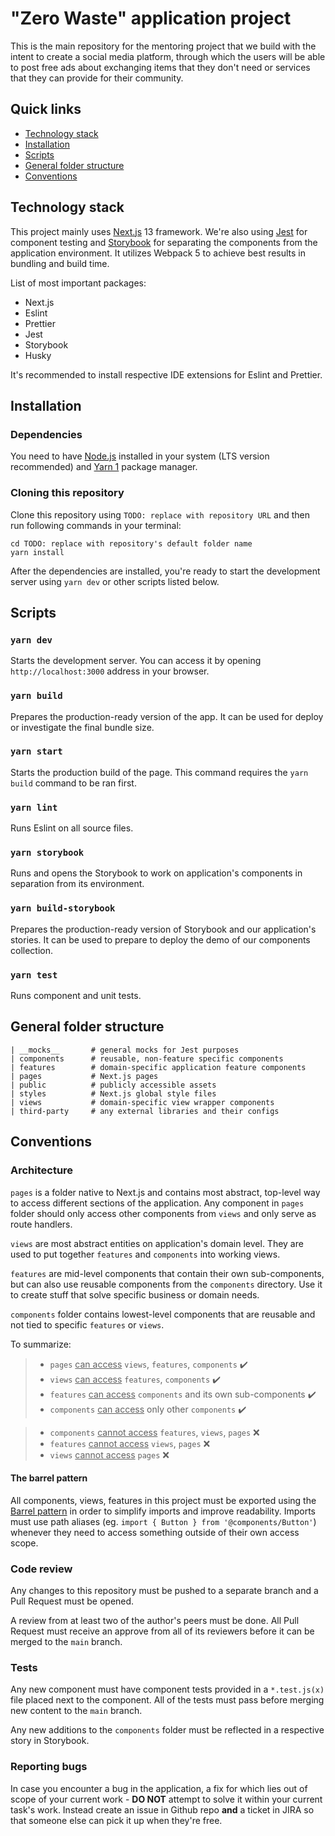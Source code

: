 # "Zero Waste" application project

This is the main repository for the mentoring project that we build with the intent to create a social media platform, through which the users will be able to post free ads about exchanging items that they don't need or services that they can provide for their community.

## Quick links

- [Technology stack](#technology-stack)
- [Installation](#installation)
- [Scripts](#scripts)
- [General folder structure](#general-folder-structure)
- [Conventions](#conventions)

## Technology stack

This project mainly uses [Next.js](https://nextjs.org/) 13 framework. We're also using [Jest](https://jestjs.io) for component testing and [Storybook](https://storybook.js.org) for separating the components from the application environment. It utilizes Webpack 5 to achieve best results in bundling and build time.

List of most important packages:

- Next.js
- Eslint
- Prettier
- Jest
- Storybook
- Husky

It's recommended to install respective IDE extensions for Eslint and Prettier.

## Installation

### Dependencies

You need to have [Node.js](https://nodejs.org/en/) installed in your system (LTS version recommended) and [Yarn 1](https://classic.yarnpkg.com/en/docs/install) package manager.

### Cloning this repository

Clone this repository using `TODO: replace with repository URL` and then run following commands in your terminal:

```
cd TODO: replace with repository's default folder name
yarn install
```

After the dependencies are installed, you're ready to start the development server using `yarn dev` or other scripts listed below.

## Scripts

### `yarn dev`

Starts the development server. You can access it by opening `http://localhost:3000` address in your browser.

### `yarn build`

Prepares the production-ready version of the app. It can be used for deploy or investigate the final bundle size.

### `yarn start`

Starts the production build of the page. This command requires the `yarn build` command to be ran first.

### `yarn lint`

Runs Eslint on all source files.

### `yarn storybook`

Runs and opens the Storybook to work on application's components in separation from its environment.

### `yarn build-storybook`

Prepares the production-ready version of Storybook and our application's stories. It can be used to prepare to deploy the demo of our components collection.

### `yarn test`

Runs component and unit tests.

## General folder structure

```
| __mocks__       # general mocks for Jest purposes
| components      # reusable, non-feature specific components
| features        # domain-specific application feature components
| pages           # Next.js pages
| public          # publicly accessible assets
| styles          # Next.js global style files
| views           # domain-specific view wrapper components
| third-party     # any external libraries and their configs
```

## Conventions

### Architecture

`pages` is a folder native to Next.js and contains most abstract, top-level way to access different sections of the application. Any component in `pages` folder should only access other components from `views` and only serve as route handlers.

`views` are most abstract entities on application's domain level. They are used to put together `features` and `components` into working views.

`features` are mid-level components that contain their own sub-components, but can also use reusable components from the `components` directory. Use it to create stuff that solve specific business or domain needs.

`components` folder contains lowest-level components that are reusable and not tied to specific `features` or `views`.

To summarize:

> - `pages` <u>can access</u> `views`, `features`, `components` ✔️
> - `views` <u>can access</u> `features`, `components` ✔️
> - `features` <u>can access</u> `components` and its own sub-components ✔️
> - `components` <u>can access</u> only other `components` ✔️

> - `components` <u>cannot access</u> `features`, `views`, `pages` ❌
> - `features` <u>cannot access</u> `views`, `pages` ❌
> - `views` <u>cannot access</u> `pages` ❌

#### The barrel pattern

All components, views, features in this project must be exported using the [Barrel pattern](https://basarat.gitbook.io/typescript/main-1/barrel) in order to simplify imports and improve readability. Imports must use path aliases (eg. `import { Button } from '@components/Button'`) whenever they need to access something outside of their own access scope.

### Code review

Any changes to this repository must be pushed to a separate branch and a Pull Request must be opened.

A review from at least two of the author's peers must be done. All Pull Request must receive an approve from all of its reviewers before it can be merged to the `main` branch.

### Tests

Any new component must have component tests provided in a `*.test.js(x)` file placed next to the component. All of the tests must pass before merging new content to the `main` branch.

Any new additions to the `components` folder must be reflected in a respective story in Storybook.

### Reporting bugs

In case you encounter a bug in the application, a fix for which lies out of scope of your current work - **DO NOT** attempt to solve it within your current task's work. Instead create an issue in Github repo **and** a ticket in JIRA so that someone else can pick it up when they're free.
